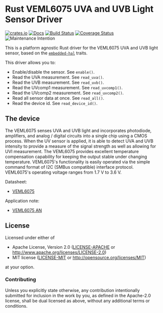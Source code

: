 # Rust VEML6075 UVA and UVB Light Sensor Driver

[![crates.io](https://img.shields.io/crates/v/veml6075.svg)](https://crates.io/crates/veml6075)
[![Docs](https://docs.rs/veml6075/badge.svg)](https://docs.rs/veml6075)
[![Build Status](https://travis-ci.org/eldruin/veml6075-rs.svg?branch=master)](https://travis-ci.org/eldruin/veml6075-rs)
[![Coverage Status](https://coveralls.io/repos/github/eldruin/veml6075-rs/badge.svg?branch=master)](https://coveralls.io/github/eldruin/veml6075-rs?branch=master)
![Maintenance Intention](https://img.shields.io/badge/maintenance-actively--developed-brightgreen.svg)

This is a platform agnostic Rust driver for the VEML6075 UVA and UVB light sensor,
based on the [`embedded-hal`](https://github.com/rust-embedded/embedded-hal) traits.

This driver allows you to:
- Enable/disable the sensor. See `enable()`.
- Read the UVA measurement. See `read_uva()`.
- Read the UVB measurement. See `read_uvb()`.
- Read the UVcomp1 measurement. See `read_uvcomp1()`.
- Read the UVcomp2 measurement. See `read_uvcomp2()`.
- Read all sensor data at once. See `read_all()`.
- Read the device id. See `read_device_id()`.

## The device
The VEML6075 senses UVA and UVB light and incorporates photodiode, amplifiers,
and analog / digital circuits into a single chip using a CMOS process. When the
UV sensor is applied, it is able to detect UVA and UVB intensity to provide a
measure of the signal strength as well as allowing for UVI measurement.
The VEML6075 provides excellent temperature compensation capability for keeping
the output stable under changing temperature. VEML6075's functionality is easily
operated via the simple command format of I2C (SMBus compatible) interface protocol.
VEML6075's operating voltage ranges from 1.7 V to 3.6 V.

Datasheet:
- [VEML6075](https://www.vishay.com/docs/84304/veml6075.pdf)

Application note:
- [VEML6075 AN](https://www.vishay.com/docs/84339/designingveml6075.pdf)

## License

Licensed under either of

 * Apache License, Version 2.0 ([LICENSE-APACHE](LICENSE-APACHE) or
   http://www.apache.org/licenses/LICENSE-2.0)
 * MIT license ([LICENSE-MIT](LICENSE-MIT) or
   http://opensource.org/licenses/MIT)

at your option.

### Contributing

Unless you explicitly state otherwise, any contribution intentionally submitted
for inclusion in the work by you, as defined in the Apache-2.0 license, shall
be dual licensed as above, without any additional terms or conditions.

